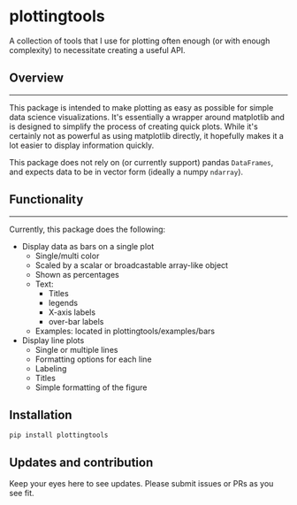 # plottingtools
A collection of tools that I use for plotting often enough (or with enough
complexity) to necessitate creating a useful API.


## Overview
---
This package is intended to make plotting as easy as possible for simple data
science visualizations. It's essentially a wrapper around matplotlib and is
designed to simplify the process of creating quick plots. While it's certainly
not as powerful as using matplotlib directly, it hopefully makes it a lot
easier to display information quickly.

This package does not rely on (or currently support) pandas `DataFrames`, and
expects data to be in vector form (ideally a numpy `ndarray`). 


## Functionality
---
Currently, this package does the following:
- Display data as bars on a single plot
    - Single/multi color
    - Scaled by a scalar or broadcastable array-like object
    - Shown as percentages
    - Text:
        - Titles
        - legends
        - X-axis labels
        - over-bar labels
    - Examples:
        located in plottingtools/examples/bars
- Display line plots
    - Single or multiple lines
    - Formatting options for each line
    - Labeling
    - Titles
    - Simple formatting of the figure


## Installation
` pip install plottingtools `


## Updates and contribution
Keep your eyes here to see updates. Please submit issues or PRs as you see fit.

